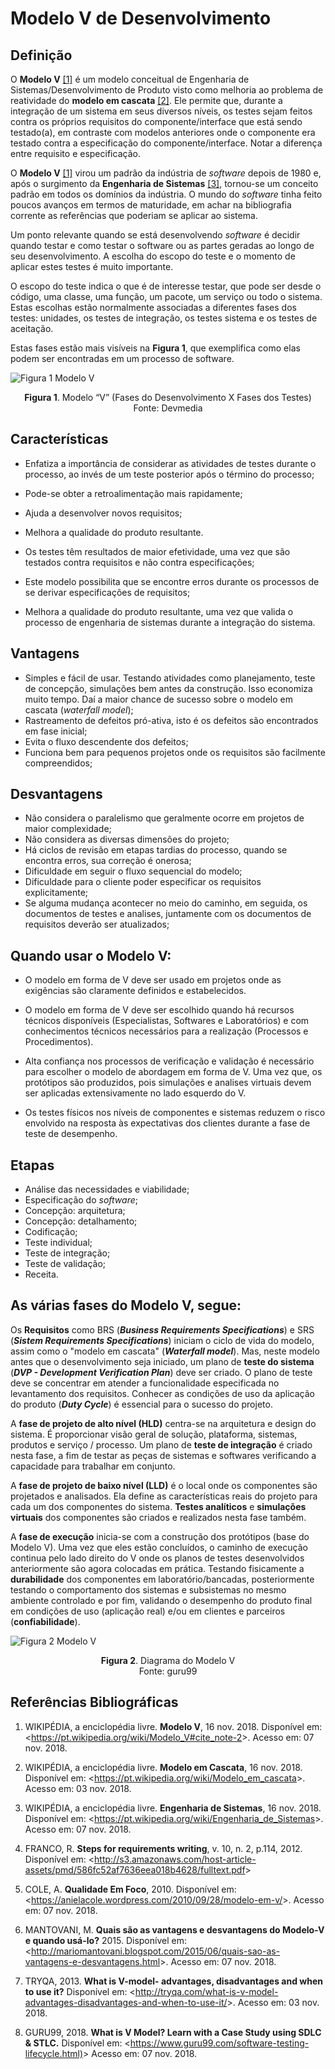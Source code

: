 
# Modelo V de Desenvolvimento

## **Definição**

O **Modelo V** [[1]](https://pt.wikipedia.org/wiki/Modelo_V#cite_note-2)  é um modelo conceitual de Engenharia de Sistemas/Desenvolvimento de Produto visto como melhoria ao problema de reatividade do **modelo em cascata** [[2]](https://pt.wikipedia.org/wiki/Modelo_em_cascata). Ele permite que, durante a integração de um sistema em seus diversos níveis, os testes sejam feitos contra os próprios requisitos do componente/interface que está sendo testado(a), em contraste com modelos anteriores onde o componente era testado contra a especificação do componente/interface. Notar a diferença entre requisito e especificação.


O **Modelo V** [[1]](https://pt.wikipedia.org/wiki/Modelo_V#cite_note-2) virou um padrão da indústria de *software* depois de 1980 e, após o surgimento da **Engenharia de Sistemas** [[3]](https://pt.wikipedia.org/wiki/Engenharia_de_Sistemas), tornou-se um conceito padrão em todos os domínios da indústria. O mundo do *software* tinha feito poucos avanços em termos de maturidade, em achar na bibliografia corrente as referências que poderiam se 
aplicar ao sistema.

Um ponto relevante quando se está desenvolvendo *software* é decidir quando testar e como testar o software ou as partes geradas ao longo de seu desenvolvimento. A escolha do escopo do teste e o momento de aplicar estes testes é muito importante.

O escopo do teste indica o que é de interesse testar, que pode ser desde o código, uma classe, uma função, um pacote, um serviço ou todo o sistema. Estas escolhas estão normalmente associadas a diferentes fases dos testes: unidades, os testes de integração, os testes sistema e os testes de aceitação.

Estas fases estão mais visíveis na **Figura 1**, que exemplifica como elas podem ser encontradas em um processo de software.

 ![Figura 1 Modelo V ](https://arquivo.devmedia.com.br/REVISTAS/es/imagens/72/8/1.png) <center>**Figura 1**. Modelo “V” (Fases do Desenvolvimento X Fases dos Testes)</center> <center>Fonte: Devmedia</center>

## **Características**

 - Enfatiza a importância de considerar as atividades de testes durante o processo, ao invés de um teste posterior após o término do processo;
- Pode-se obter a retroalimentação mais rapidamente;
 - Ajuda a desenvolver novos requisitos;
 - Melhora a qualidade do produto resultante.

- Os testes têm resultados de maior efetividade, uma vez que são testados contra requisitos e não contra especificações;
- Este modelo possibilita que se encontre erros durante os processos de se derivar especificações de requisitos;
- Melhora a qualidade do produto resultante, uma vez que valida o processo de engenharia de sistemas durante a integração do sistema.

## **Vantagens**


 - Simples e fácil de usar. Testando atividades como planejamento, teste de concepção, simulações bem antes da construção. Isso economiza muito tempo. Daí a maior chance de sucesso sobre o modelo em cascata (*waterfall model*);
- Rastreamento de defeitos pró-ativa, isto é os defeitos são encontrados em fase inicial;
- Evita o fluxo descendente dos defeitos;
- Funciona bem para pequenos projetos onde os requisitos são facilmente compreendidos;

## **Desvantagens**

 - Não considera o paralelismo que geralmente ocorre em projetos de maior complexidade;
- Não considera as diversas dimensões do projeto;
- Há ciclos de revisão em etapas tardias do processo, quando se encontra erros, sua correção é onerosa;
- Dificuldade em seguir o fluxo sequencial do modelo;
- Dificuldade para o cliente poder especificar os requisitos explicitamente;
- Se alguma mudança acontecer no meio do caminho, em seguida, os documentos de testes e analises, juntamente com os documentos de requisitos deverão ser atualizados;

## **Quando usar o Modelo V:**

- O modelo em forma de V deve ser usado em projetos onde as exigências são claramente definidos e estabelecidos.

- O modelo em forma de V deve ser escolhido quando há recursos técnicos disponíveis (Especialistas, Softwares e Laboratórios) e com conhecimentos técnicos necessários para a realização (Processos e Procedimentos).

- Alta confiança nos processos de verificação e validação é necessário para escolher o modelo de abordagem em forma de V. Uma vez que, os protótipos são produzidos, pois simulações e analises virtuais devem ser aplicadas extensivamente no lado esquerdo do V. 
- Os testes físicos nos níveis de componentes e sistemas reduzem o risco envolvido na resposta às expectativas dos clientes durante a fase de teste de desempenho.


## **Etapas**

- Análise das necessidades e viabilidade;
- Especificação do *software*;
- Concepção: arquitetura; 
- Concepção: detalhamento;
- Codificação;
- Teste individual;
- Teste de integração;
- Teste de validação;
- Receita.

## **As várias fases do Modelo V, segue:**

Os **Requisitos** como BRS (***Business Requirements Specifications***) e SRS (***Sistem Requirements Specifications***) iniciam o ciclo de vida do modelo, assim como o "modelo em cascata" (***Waterfall model***). Mas, neste modelo antes que o desenvolvimento seja iniciado, um plano de **teste do sistema** (***DVP - Development Verification Plan***) deve ser criado. O plano de teste deve se concentrar em atender a funcionalidade especificada no levantamento dos requisitos. Conhecer as condições de uso da aplicação do produto (***Duty Cycle***) é essencial para o sucesso do projeto.  

A **fase de projeto de alto nível (HLD)** centra-se na arquitetura e design do sistema. É proporcionar visão geral de solução, plataforma, sistemas, produtos e serviço / processo. Um plano de **teste de integração** é criado nesta fase, a fim de testar as peças de sistemas e softwares verificando a capacidade para trabalhar em conjunto.

A **fase de projeto de baixo nível (LLD)** é o local onde os componentes são projetados e analisados. Ela define as características reais do projeto para cada um dos componentes do sistema. **Testes analíticos** e **simulações virtuais** dos componentes são criados e realizados nesta fase também.

A **fase de execução** inicia-se com a construção dos protótipos (base do Modelo V). Uma vez que eles estão concluídos, o caminho de execução continua pelo lado direito do V onde os planos de testes desenvolvidos anteriormente são agora colocadas em prática. Testando fisicamente a **durabilidade** dos componentes em laboratório/bancadas, posteriormente testando o comportamento dos sistemas e subsistemas no mesmo ambiente controlado e por fim, validando o desempenho do produto final em condições de uso (aplicação real) e/ou em clientes e parceiros (**confiabilidade**).

![Figura 2 Modelo V ](https://www.guru99.com/images/6-2015/052715_0904_GuidetoSDLC3.png) <center>**Figura 2**. Diagrama do Modelo V</center> <center>Fonte: guru99</center>


## **Referências Bibliográficas**


1.	WIKIPÉDIA, a enciclopédia livre. **Modelo V**, 16 nov. 2018.
Disponível em: <<https://pt.wikipedia.org/wiki/Modelo_V#cite_note-2>>. Acesso em: 07 nov. 2018.

2.	WIKIPÉDIA, a enciclopédia livre. **Modelo em Cascata**, 16 nov. 2018. 
Disponível em: <<https://pt.wikipedia.org/wiki/Modelo_em_cascata>>. Acesso em: 03 nov. 2018.

1. WIKIPÉDIA, a enciclopédia livre. **Engenharia de Sistemas**, 16 nov. 2018. 
Disponível em: <<https://pt.wikipedia.org/wiki/Engenharia_de_Sistemas>>. Acesso em: 07 nov. 2018.

4. FRANCO, R. **Steps for requirements writing**, v. 10, n. 2, p.114, 2012. Disponível em: <<http://s3.amazonaws.com/host-article-assets/pmd/586fc52af7636eea018b4628/fulltext.pdf>>

5. COLE, A. **Qualidade Em Foco**, 2010. Disponível em: <<https://anielacole.wordpress.com/2010/09/28/modelo-em-v/>>. Acesso em: 07 nov. 2018.
   
6. MANTOVANI, M. **Quais são as vantagens e desvantagens do Modelo-V e quando usá-lo?** 2015. Disponível em: <<http://mariomantovani.blogspot.com/2015/06/quais-sao-as-vantagens-e-desvantagens.html>>. Acesso em: 07 nov. 2018.
   
7. TRYQA, 2013. **What is V-model- advantages, disadvantages and when to use it?** Disponível em: <<http://tryqa.com/what-is-v-model-advantages-disadvantages-and-when-to-use-it/>>. Acesso em: 03 nov. 2018.

8. GURU99, 2018. **What is V Model? Learn with a Case Study using SDLC & STLC.**
Disponível em: <<https://www.guru99.com/software-testing-lifecycle.html)>> Acesso em: 07 nov. 2018.


